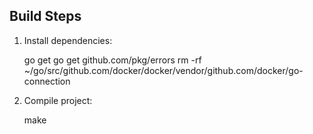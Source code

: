 
## Build Steps

1. Install dependencies:

	go get
	go get github.com/pkg/errors
	rm -rf ~/go/src/github.com/docker/docker/vendor/github.com/docker/go-connection

2. Compile project:

	make
